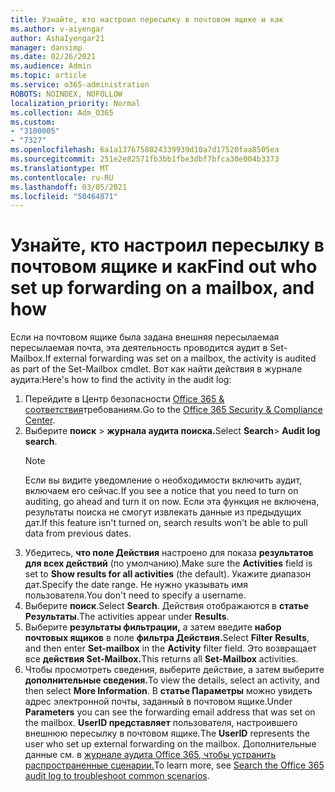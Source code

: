 ```yaml
---
title: Узнайте, кто настроил пересылку в почтовом ящике и как
ms.author: v-aiyengar
author: AshaIyengar21
manager: dansimp
ms.date: 02/26/2021
ms.audience: Admin
ms.topic: article
ms.service: o365-administration
ROBOTS: NOINDEX, NOFOLLOW
localization_priority: Normal
ms.collection: Adm_O365
ms.custom:
- "3100005"
- "7327"
ms.openlocfilehash: 6a1a1376758024339939d10a7d17520faa8505ea
ms.sourcegitcommit: 251e2e82571fb3bb1fbe3dbf7bfca30e004b3373
ms.translationtype: MT
ms.contentlocale: ru-RU
ms.lasthandoff: 03/05/2021
ms.locfileid: "50464871"
---
```

# <a name="find-out-who-set-up-forwarding-on-a-mailbox-and-how"></a><span data-ttu-id="b97e2-102">Узнайте, кто настроил пересылку в почтовом ящике и как</span><span class="sxs-lookup"><span data-stu-id="b97e2-102">Find out who set up forwarding on a mailbox, and how</span></span>

<span data-ttu-id="b97e2-103">Если на почтовом ящике была задана внешняя пересылаемая пересылаемая почта, эта деятельность проводится аудит в Set-Mailbox.</span><span class="sxs-lookup"><span data-stu-id="b97e2-103">If external forwarding was set on a mailbox, the activity is audited as part of the Set-Mailbox cmdlet.</span></span> <span data-ttu-id="b97e2-104">Вот как найти действия в журнале аудита:</span><span class="sxs-lookup"><span data-stu-id="b97e2-104">Here's how to find the activity in the audit log:</span></span>

1. <span data-ttu-id="b97e2-105">Перейдите в Центр безопасности [Office 365 & соответствия](https://go.microsoft.com/fwlink/p/?linkid=2077143)требованиям.</span><span class="sxs-lookup"><span data-stu-id="b97e2-105">Go to the [Office 365 Security & Compliance Center](https://go.microsoft.com/fwlink/p/?linkid=2077143).</span></span>
1. <span data-ttu-id="b97e2-106">Выберите **поиск** >  **журнала аудита поиска.**</span><span class="sxs-lookup"><span data-stu-id="b97e2-106">Select **Search**> **Audit log search**.</span></span>
    > [!NOTE]
    > <span data-ttu-id="b97e2-107">Если вы видите уведомление о необходимости включить аудит, включаем его сейчас.</span><span class="sxs-lookup"><span data-stu-id="b97e2-107">If you see a notice that you need to turn on auditing, go ahead and turn it on now.</span></span> <span data-ttu-id="b97e2-108">Если эта функция не включена, результаты поиска не смогут извлекать данные из предыдущих дат.</span><span class="sxs-lookup"><span data-stu-id="b97e2-108">If this feature isn't turned on, search results won't be able to pull data from previous dates.</span></span>
1. <span data-ttu-id="b97e2-109">Убедитесь, **что поле Действия** настроено для показа **результатов для всех действий** (по умолчанию).</span><span class="sxs-lookup"><span data-stu-id="b97e2-109">Make sure the **Activities** field is set to **Show results for all activities** (the default).</span></span> <span data-ttu-id="b97e2-110">Укажите диапазон дат.</span><span class="sxs-lookup"><span data-stu-id="b97e2-110">Specify the date range.</span></span> <span data-ttu-id="b97e2-111">Не нужно указывать имя пользователя.</span><span class="sxs-lookup"><span data-stu-id="b97e2-111">You don't need to specify a username.</span></span>
1. <span data-ttu-id="b97e2-112">Выберите **поиск**.</span><span class="sxs-lookup"><span data-stu-id="b97e2-112">Select **Search**.</span></span> <span data-ttu-id="b97e2-113">Действия отображаются в **статье Результаты**.</span><span class="sxs-lookup"><span data-stu-id="b97e2-113">The activities appear under **Results**.</span></span>
1. <span data-ttu-id="b97e2-114">Выберите **результаты фильтрации,** а затем введите **набор почтовых ящиков** в поле **фильтра Действия.**</span><span class="sxs-lookup"><span data-stu-id="b97e2-114">Select **Filter Results**, and then enter **Set-mailbox** in the **Activity** filter field.</span></span> <span data-ttu-id="b97e2-115">Это возвращает все **действия Set-Mailbox.**</span><span class="sxs-lookup"><span data-stu-id="b97e2-115">This returns all **Set-Mailbox** activities.</span></span>
1. <span data-ttu-id="b97e2-116">Чтобы просмотреть сведения, выберите действие, а затем выберите **дополнительные сведения.**</span><span class="sxs-lookup"><span data-stu-id="b97e2-116">To view the details, select an activity, and then select **More Information**.</span></span> <span data-ttu-id="b97e2-117">В **статье Параметры** можно увидеть адрес электронной почты, заданный в почтовом ящике.</span><span class="sxs-lookup"><span data-stu-id="b97e2-117">Under **Parameters** you can see the forwarding email address that was set on the mailbox.</span></span> <span data-ttu-id="b97e2-118">**UserID представляет** пользователя, настроившего внешнюю пересылку в почтовом ящике.</span><span class="sxs-lookup"><span data-stu-id="b97e2-118">The **UserID** represents the user who set up external forwarding on the mailbox.</span></span>
<span data-ttu-id="b97e2-119">Дополнительные данные см. в [журнале аудита Office 365, чтобы устранить распространенные сценарии.](https://go.microsoft.com/fwlink/?linkid=2103944)</span><span class="sxs-lookup"><span data-stu-id="b97e2-119">To learn more, see [Search the Office 365 audit log to troubleshoot common scenarios](https://go.microsoft.com/fwlink/?linkid=2103944).</span></span>